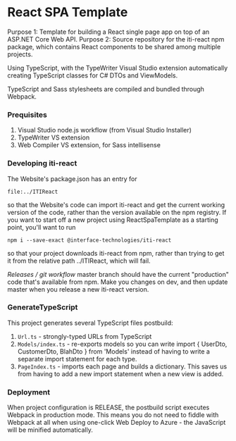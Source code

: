 # React SPA Template

Purpose 1: Template for building a React single page app on top of an ASP.NET Core Web API.
Purpose 2: Source repository for the iti-react npm package, which contains React components
to be shared among multiple projects.

Using TypeScript, with the TypeWriter Visual Studio extension automatically creating TypeScript classes for
C# DTOs and ViewModels.

TypeScript and Sass stylesheets are compiled and bundled through Webpack.

### Prequisites

1.  Visual Studio node.js workflow (from Visual Studio Installer)
2.  TypeWriter VS extension
3.  Web Compiler VS extension, for Sass intellisense

### Developing iti-react

The Website's package.json has an entry for

    file:../ITIReact

so that the Website's code can import iti-react and get the current working version of the
code, rather than the version available on the npm registry. If you want to start off a new
project using ReactSpaTemplate as a starting point, you'll want to run

    npm i --save-exact @interface-technologies/iti-react

so that your project downloads iti-react from npm, rather than trying to get it from the relative
path ../ITIReact, which will fail.

_Releases / git workflow_ master branch should have the current "production" code that's available from npm.
Make you changes on dev, and then update master when you release a new iti-react version.

### GenerateTypeScript

This project generates several TypeScript files postbuild:

1.  `Url.ts` - strongly-typed URLs from TypeScript
2.  `Models/index.ts` - re-exports models so you can write
    import { UserDto, CustomerDto, BlahDto } from 'Models'
    instead of having to write a separate import statement for each type.
3.  `PageIndex.ts` - imports each page and builds a dictionary. This saves us from having
    to add a new import statement when a new view is added.

### Deployment

When project configuration is RELEASE, the postbuild script executes Webpack in production mode.
This means you do not need to fiddle with Webpack at all when using one-click Web Deploy to Azure - the
JavaScript will be minified automatically.
